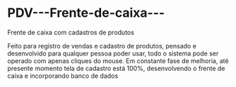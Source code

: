 # PDV---Frente-de-caixa---
Frente de caixa com cadastros de produtos

Feito para registro de vendas e cadastro de produtos, pensado e desenvolvido para qualquer pessoa poder usar, todo o sistema pode ser operado com apenas cliques do mouse.
Em constante fase de melhoria, até presente momento tela de cadastro está 100%, desenvolvendo o frente de caixa e incorporando banco de dados
